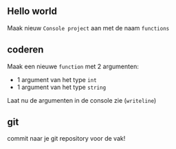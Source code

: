 ## Hello world


Maak nieuw `Console project` aan met de naam `functions`

## coderen

Maak een nieuwe `function` met 2 argumenten:
- 1 argument van het type `int`
- 1 argument van het type `string`

Laat nu de argumenten in de console zie (`writeline`)


## git

commit naar je git repository voor de vak!